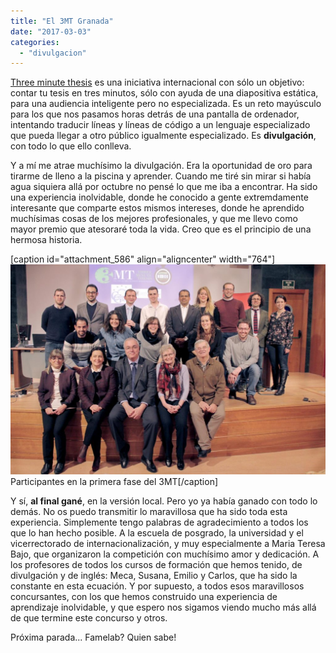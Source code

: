 ```yaml
---
title: "El 3MT Granada"
date: "2017-03-03"
categories: 
  - "divulgacion"
---
```


[Three minute thesis](https://en.wikipedia.org/wiki/Three_Minute_Thesis) es una iniciativa internacional con sólo un objetivo: contar tu tesis en tres minutos, sólo con ayuda de una diapositiva estática, para una audiencia inteligente pero no especializada. Es un reto mayúsculo para los que nos pasamos horas detrás de una pantalla de ordenador, intentando traducir líneas y líneas de código a un lenguaje especializado que pueda llegar a otro público igualmente especializado. Es **divulgación**, con todo lo que ello conlleva.

Y a mí me atrae muchísimo la divulgación. Era la oportunidad de oro para tirarme de lleno a la piscina y aprender. Cuando me tiré sin mirar si había agua siquiera allá por octubre no pensé lo que me iba a encontrar. Ha sido una experiencia inolvidable, donde he conocido a gente extremdamente interesante que comparte estos mismos intereses, donde he aprendido muchísimas cosas de los mejores profesionales, y que me llevo como mayor premio que atesoraré toda la vida. Creo que es el principio de una hermosa historia.

\[caption id="attachment\_586" align="aligncenter" width="764"\]![](images/IMG_6089-1024x683.jpg) Participantes en la primera fase del 3MT\[/caption\]

Y sí, **al final gané**, en la versión local. Pero yo ya había ganado con todo lo demás. No os puedo transmitir lo maravillosa que ha sido toda esta experiencia. Simplemente tengo palabras de agradecimiento a todos los que lo han hecho posible. A la escuela de posgrado, la universidad y el vicerrectorado de internacionalización, y muy especialmente a Maria Teresa Bajo, que organizaron la competición con muchísimo amor y dedicación. A los profesores de todos los cursos de formación que hemos tenido, de divulgación y de inglés: Meca, Susana, Emilio y Carlos, que ha sido la constante en esta ecuación. Y por supuesto, a todos esos maravillosos concursantes, con los que hemos construido una experiencia de aprendizaje inolvidable, y que espero nos sigamos viendo mucho más allá de que termine este concurso y otros.

Próxima parada... Famelab? Quien sabe!
